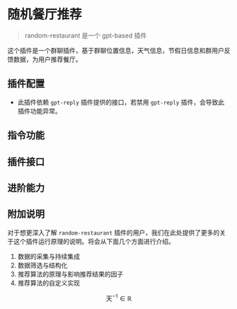 # 随机餐厅推荐

> random-restaurant 是一个 gpt-based 插件

这个插件是一个群聊插件，基于群聊位置信息，天气信息，节假日信息和群用户反馈数据，为用户推荐餐厅。

## 插件配置

- 此插件依赖 `gpt-reply` 插件提供的接口，若禁用 `gpt-reply` 插件，会导致此插件功能异常。

## 指令功能

## 插件接口

## 进阶能力

## 附加说明

对于想更深入了解 `random-restaurant` 插件的用户，我们在此处提供了更多的关于这个插件运行原理的说明。将会从下面几个方面进行介绍。

1. 数据的采集与持续集成
2. 数据筛选与结构化
3. 推荐算法的原理与影响推荐结果的因子
4. 推荐算法的自定义实现

$$
\text{天}^{-1} \in \mathbb{R}
$$